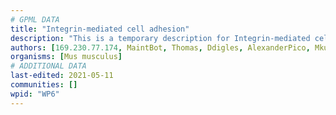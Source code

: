 ```yaml
---
# GPML DATA
title: "Integrin-mediated cell adhesion"
description: "This is a temporary description for Integrin-mediated cell adhesion"
authors: [169.230.77.174, MaintBot, Thomas, Ddigles, AlexanderPico, Mkutmon, DeSl, Eweitz]
organisms: [Mus musculus]
# ADDITIONAL DATA
last-edited: 2021-05-11
communities: []
wpid: "WP6"
---
```


